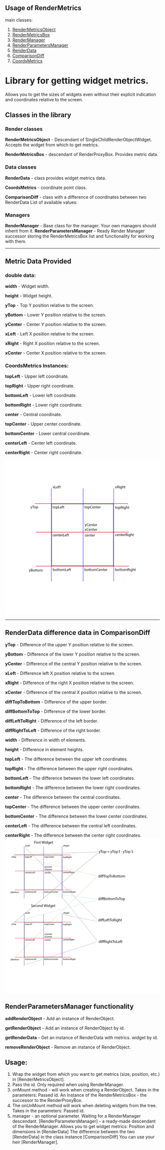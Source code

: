 ## Usage of RenderMetrics

main classes:

1. [RenderMetricsObject](./lib/src/render/render_metrics.dart)
2. [RenderMetricsBox](./lib/src/render/render_metrics.dart)
3. [RenderManager](./lib/src/manager/render_manager.dart)
4. [RenderParametersManager](./lib/src/manager/render_parameters_manager.dart)
5. [RenderData](./lib/src/data/render_data.dart)
6. [ComparisonDiff](./lib/src/data/comparison_diff.dart)
7. [CoordsMetrics](./lib/src/data/coords_metrics.dart)

# Library for getting widget metrics.

Allows you to get the sizes of widgets even without their explicit indication and coordinates relative to the screen.

## Classes in the library

### Render classes
**RenderMetricsObject** - Descendant of SingleChildRenderObjectWidget. Accepts the widget from which to get metrics.

**RenderMetricsBox** - descendant of RenderProxyBox. Provides metric data.

### Data classes
**RenderData** - class provides widget metrics data.

**CoordsMetrics** - coordinate point class.

**ComparisonDiff** - class with a difference of coordinates between two RenderData
List of available values:

### Managers
**RenderManager** - Base class for the manager. Your own managers should inherit from it.
**RenderParametersManager** - Ready Render Manager successor storing the RenderMetricsBox list and functionality for working with them.
____

## Metric Data Provided

### double data:
**width** - Widget width.

**height** - Widget height.

**yTop** - Top Y position relative to the screen.

**yBottom** - Lower Y position relative to the screen.

**yCenter** - Center Y position relative to the screen.

**xLeft** - Left X position relative to the screen.

**xRight** - Right X position relative to the screen.

**xCenter** - Center X position relative to the screen.

### CoordsMetrics Instances:
**topLeft** - Upper left coordinate.

**topRight** - Upper right coordinate.

**bottomLeft** - Lower left coordinate.

**bottomRight** - Lower right coordinate.

**center** - Central coordinate.

**topCenter** - Upper center coordinate.

**bottomCenter** - Lower central coordinate.

**centerLeft** - Center left coordinate.

**centerRight** - Center right coordinate.

![](metrics_image.jpg)
____

## RenderData difference data in ComparisonDiff
**yTop** - Difference of the upper Y position relative to the screen.

**yBottom** - Difference of the lower Y position relative to the screen.

**yCenter** - Difference of the central Y position relative to the screen.

**xLeft** - Difference left X position relative to the screen.

**xRight** - Difference of the right X position relative to the screen.

**xCenter** - Difference of the central X position relative to the screen.

**diffTopToBottom** - Difference of the upper border.

**diffBottomToTop** - Difference of the lower border.

**diffLeftToRight** - Difference of the left border.

**diffRightToLeft** - Difference of the right border.

**width** - Difference in width of elements.

**height** - Difference in element heights.

**topLeft** - The difference between the upper left coordinates.

**topRight** - The difference between the upper right coordinates.

**bottomLeft** - The difference between the lower left coordinates.

**bottomRight** - The difference between the lower right coordinates.

**center** - The difference between the central coordinates.

**topCenter** - The difference between the upper center coordinates.

**bottomCenter** - The difference between the lower center coordinates.

**centerLeft** - The difference between the central left coordinates.

**centerRight** - The difference between the center right coordinates.
![](diff_image.jpg)

## RenderParametersManager functionality
**addRenderObject** - Add an instance of RenderObject.

**getRenderObject** - Add an instance of RenderObject by id.

**getRenderData** - Get an instance of RenderData with metrics. widget by id.

**removeRenderObject** - Remove an instance of RenderObject.


## Usage:

1. Wrap the widget from which you want to get metrics (size, position, etc.) in [RenderMetricsObject].
2. Pass the id. Only required when using RenderManager.
3. onMount method - will work when creating a RenderObject.
Takes in the parameters:
Passed id.
An instance of the RenderMetricsBox - the successor to the RenderProxyBox.
4. The onUnMount method will work when deleting widgets from the tree.
Takes in the parameters:
Passed id.
5. manager - an optional parameter. Waiting for a RenderManager descendant.
[RenderParametersManager] - a ready-made descendant of the RenderManager.
Allows you to get widget metrics:
Position and dimensions in [RenderData]
The difference between the two [RenderData] in the class instance [ComparisonDiff]
You can use your heir [RenderManager].
